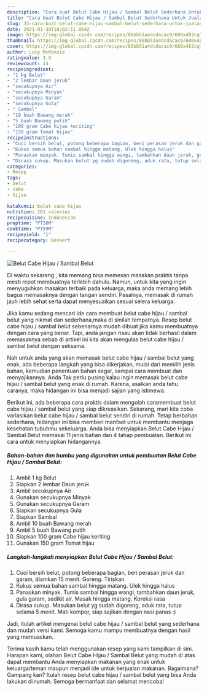 ```yaml
---
description: "Cara buat Belut Cabe Hijau / Sambal Belut Sederhana Untuk Jualan"
title: "Cara buat Belut Cabe Hijau / Sambal Belut Sederhana Untuk Jualan"
slug: 35-cara-buat-belut-cabe-hijau-sambal-belut-sederhana-untuk-jualan
date: 2021-01-30T18:02:11.864Z
image: https://img-global.cpcdn.com/recipes/86bb51a4dcdacac0/680x482cq70/belut-cabe-hijau-sambal-belut-foto-resep-utama.jpg
thumbnail: https://img-global.cpcdn.com/recipes/86bb51a4dcdacac0/680x482cq70/belut-cabe-hijau-sambal-belut-foto-resep-utama.jpg
cover: https://img-global.cpcdn.com/recipes/86bb51a4dcdacac0/680x482cq70/belut-cabe-hijau-sambal-belut-foto-resep-utama.jpg
author: Lucy McKenzie
ratingvalue: 3.9
reviewcount: 14
recipeingredient:
- "1 kg Belut"
- "2 lembar Daun jeruk"
- "secukupnya Air"
- "secukupnya Minyak"
- "secukupnya Garam"
- "secukupnya Gula"
- " Sambal"
- "10 buah Bawang merah"
- "5 buah Bawang putih"
- "100 gram Cabe hijau keriting"
- "150 gram Tomat hijau"
recipeinstructions:
- "Cuci bersih belut, potong beberapa bagian, beri perasan jeruk dan garam, diamkan 15 menit. Goreng. Tiriskan"
- "Kukus semua bahan sambal hingga matang. Ulek hingga halus"
- "Panaskan minyak. Tumis sambal hingga wangi, tambahkan daun jeruk, gula garam, sedikit air. Masak hingga matang. Koreksi rasa"
- "Dirasa cukup. Masukan belut yg sudah digoreng, aduk rata, tutup selama 5 menit. Mati kompor, siap sajikan dengan nasi panas :)"
categories:
- Resep
tags:
- belut
- cabe
- hijau

katakunci: belut cabe hijau 
nutrition: 261 calories
recipecuisine: Indonesian
preptime: "PT28M"
cooktime: "PT59M"
recipeyield: "1"
recipecategory: Dessert

---
```



![Belut Cabe Hijau / Sambal Belut](https://img-global.cpcdn.com/recipes/86bb51a4dcdacac0/680x482cq70/belut-cabe-hijau-sambal-belut-foto-resep-utama.jpg)

Di waktu  sekarang , kita memang bisa memesan masakan praktis tanpa mesti repot membuatnya terlebih dahulu. Namun, untuk kita yang ingin menyuguhkan masakan terbaik pada keluarga, maka anda memang lebih bagus memasaknya dengan tangan sendiri. Pasalnya, memasak di rumah jauh lebih sehat serta dapat menyesuaikan sesuai selera keluarga.

Jika kamu sedang mencari ide cara membuat belut cabe hijau / sambal belut yang nikmat dan sederhana,maka di sinilah tempatnya. Resep belut cabe hijau / sambal belut  sebenarnya mudah dibuat jika kamu membuatnya dengan cara yang benar. Tapi, anda jangan risau akan tidak berhasil dalam memasaknya 
sebab di artikel ini kita akan mengulas belut cabe hijau / sambal belut dengan seksama.  



Nah untuk anda yang akan memasak belut cabe hijau / sambal belut yang enak, ada beberapa langkah yang bisa dikerjakan, mulai dari memilih jenis bahan, kemudian penentuan bahan segar, sampai cara membuat dan menyajikannya. Anda Tak perlu pusing kalau ingin memasak belut cabe hijau / sambal belut yang enak di rumah. Karena, asalkan anda  tahu caranya, maka hidangan ini bisa menjadi sajian yang istimewa.

Berikut ini, ada beberapa cara praktis  dalam mengolah caramembuat belut cabe hijau / sambal belut yang siap dikreasikan. Sekarang, mari kita coba variasikan belut cabe hijau / sambal belut sendiri di rumah. Tetap berbahan sederhana, hidangan ini bisa memberi manfaat untuk membantu menjaga kesehatan tubuhmu sekeluarga. Anda bisa menyiapkan Belut Cabe Hijau / Sambal Belut memakai 11 jenis bahan dan 4 tahap pembuatan. Berikut ini cara untuk menyiapkan hidangannya.

<!--inarticleads1-->

##### Bahan-bahan dan bumbu yang digunakan untuk pembuatan Belut Cabe Hijau / Sambal Belut:

1. Ambil 1 kg Belut
1. Siapkan 2 lembar Daun jeruk
1. Ambil secukupnya Air
1. Gunakan secukupnya Minyak
1. Gunakan secukupnya Garam
1. Siapkan secukupnya Gula
1. Siapkan  Sambal
1. Ambil 10 buah Bawang merah
1. Ambil 5 buah Bawang putih
1. Siapkan 100 gram Cabe hijau keriting
1. Gunakan 150 gram Tomat hijau




<!--inarticleads2-->

##### Langkah-langkah menyiapkan Belut Cabe Hijau / Sambal Belut:

1. Cuci bersih belut, potong beberapa bagian, beri perasan jeruk dan garam, diamkan 15 menit. Goreng. Tiriskan
1. Kukus semua bahan sambal hingga matang. Ulek hingga halus
1. Panaskan minyak. Tumis sambal hingga wangi, tambahkan daun jeruk, gula garam, sedikit air. Masak hingga matang. Koreksi rasa
1. Dirasa cukup. Masukan belut yg sudah digoreng, aduk rata, tutup selama 5 menit. Mati kompor, siap sajikan dengan nasi panas :)




Jadi, itulah artikel mengenai  belut cabe hijau / sambal belut  yang sederhana dan mudah versi kami. Semoga kamu mampu membuatnya dengan hasil yang memuaskan. 

Terima kasih kamu telah menggunakan resep yang kami tampilkan di sini. Harapan kami, olahan  Belut Cabe Hijau / Sambal Belut yang mudah di atas dapat membantu Anda menyiapkan makanan yang enak untuk keluarga/teman maupun menjadi ide untuk berjualan makanan. Bagaimana? Gampang kan? Itulah resep belut cabe hijau / sambal belut yang bisa Anda lakukan di rumah. Semoga bermanfaat dan selamat mencoba!

